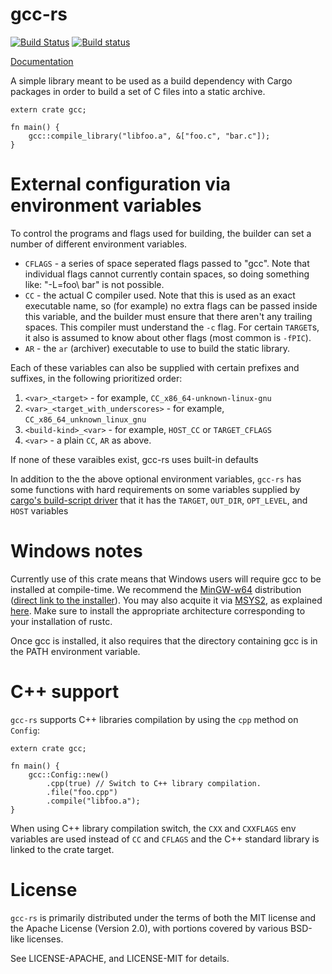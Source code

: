# gcc-rs

[![Build Status](https://travis-ci.org/alexcrichton/gcc-rs.svg?branch=master)](https://travis-ci.org/alexcrichton/gcc-rs)
[![Build status](https://ci.appveyor.com/api/projects/status/onu270iw98h81nwv?svg=true)](https://ci.appveyor.com/project/alexcrichton/gcc-rs)

[Documentation](http://alexcrichton.com/gcc-rs/gcc/index.html)

A simple library meant to be used as a build dependency with Cargo packages in
order to build a set of C files into a static archive.

```rust,no_run
extern crate gcc;

fn main() {
    gcc::compile_library("libfoo.a", &["foo.c", "bar.c"]);
}
```

# External configuration via environment variables

To control the programs and flags used for building, the builder can set a number of different environment variables.
* `CFLAGS` - a series of space seperated flags passed to "gcc". Note that
             individual flags cannot currently contain spaces, so doing
             something like: "-L=foo\ bar" is not possible.
* `CC` - the actual C compiler used. Note that this is used as an exact
         executable name, so (for example) no extra flags can be passed inside
         this variable, and the builder must ensure that there aren't any
         trailing spaces. This compiler must understand the `-c` flag. For
         certain `TARGET`s, it also is assumed to know about other flags (most
         common is `-fPIC`).
* `AR` - the `ar` (archiver) executable to use to build the static library.

Each of these variables can also be supplied with certain prefixes and suffixes, in the following prioritized order:

1. `<var>_<target>` - for example, `CC_x86_64-unknown-linux-gnu`
1. `<var>_<target_with_underscores>` - for example, `CC_x86_64_unknown_linux_gnu`
1. `<build-kind>_<var>` - for example, `HOST_CC` or `TARGET_CFLAGS`
1. `<var>` - a plain `CC`, `AR` as above.

If none of these varaibles exist, gcc-rs uses built-in defaults

In addition to the the above optional environment variables, `gcc-rs` has some functions with hard requirements on some variables supplied by [cargo's build-script driver][cargo] that it has the `TARGET`, `OUT_DIR`, `OPT_LEVEL`, and `HOST` variables

[cargo]: http://doc.crates.io/build-script.html#inputs-to-the-build-script

# Windows notes

Currently use of this crate means that Windows users will require gcc to be installed at compile-time.
We recommend the [MinGW-w64](http://mingw-w64.sourceforge.net) distribution
([direct link to the installer][mingw-installer]).
You may also acquite it via [MSYS2](http://msys2.github.io), as explained [here][msys2-help].
Make sure to install the appropriate architecture corresponding to your installation of rustc.

Once gcc is installed, it also requires that the directory containing gcc is in the PATH environment variable.

[mingw-installer]: http://sourceforge.net/projects/mingw-w64/files/latest/download
[msys2-help]: http://github.com/rust-lang/rust#building-on-windows

# C++ support

`gcc-rs` supports C++ libraries compilation by using the `cpp` method on `Config`:

```rust,no_run
extern crate gcc;

fn main() {
    gcc::Config::new()
        .cpp(true) // Switch to C++ library compilation.
        .file("foo.cpp")
        .compile("libfoo.a");
}
```

When using C++ library compilation switch, the `CXX` and `CXXFLAGS` env variables are used instead of `CC` and `CFLAGS` and the C++ standard library is linked to the crate target.

# License

`gcc-rs` is primarily distributed under the terms of both the MIT license and
the Apache License (Version 2.0), with portions covered by various BSD-like
licenses.

See LICENSE-APACHE, and LICENSE-MIT for details.
